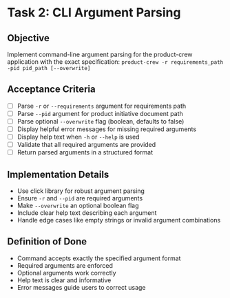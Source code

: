 # Task 2: CLI Argument Parsing

## Objective
Implement command-line argument parsing for the product-crew application with the exact specification: `product-crew -r requirements_path -pid pid_path [--overwrite]`

## Acceptance Criteria
- [ ] Parse `-r` or `--requirements` argument for requirements path
- [ ] Parse `--pid` argument for product initiative document path  
- [ ] Parse optional `--overwrite` flag (boolean, defaults to false)
- [ ] Display helpful error messages for missing required arguments
- [ ] Display help text when `-h` or `--help` is used
- [ ] Validate that all required arguments are provided
- [ ] Return parsed arguments in a structured format

## Implementation Details
- Use click library for robust argument parsing
- Ensure `-r` and `--pid` are required arguments
- Make `--overwrite` an optional boolean flag
- Include clear help text describing each argument
- Handle edge cases like empty strings or invalid argument combinations

## Definition of Done
- Command accepts exactly the specified argument format
- Required arguments are enforced
- Optional arguments work correctly
- Help text is clear and informative
- Error messages guide users to correct usage